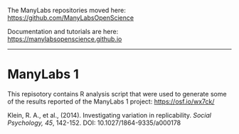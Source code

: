
The ManyLabs repositories moved here:  https://github.com/ManyLabsOpenScience

Documentation and tutorials are here: https://manylabsopenscience.github.io

------

# ManyLabs 1

This repisotory contains R analysis script that were used to generate some of the results reported of the ManyLabs 1 project: https://osf.io/wx7ck/


Klein, R. A., et al., (2014). Investigating variation in replicability. *Social Psychology, 45*, 142-152. DOI: 10.1027/1864-9335/a000178
